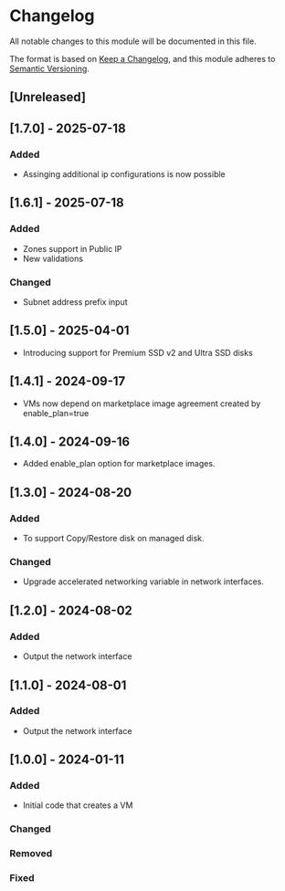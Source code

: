# Changelog
All notable changes to this module will be documented in this file.
 
The format is based on [Keep a Changelog](https://keepachangelog.com/en/1.1.0/),
and this module adheres to [Semantic Versioning](https://semver.org/spec/v2.0.0.html).
 
## [Unreleased]

## [1.7.0] - 2025-07-18

### Added
  - Assinging additional ip configurations is now possible

## [1.6.1] - 2025-07-18

### Added
  - Zones support in Public IP
  - New validations

### Changed
  - Subnet address prefix input

## [1.5.0] - 2025-04-01
  - Introducing support for Premium SSD v2 and Ultra SSD disks

## [1.4.1] - 2024-09-17
  - VMs now depend on marketplace image agreement created by enable_plan=true

## [1.4.0] - 2024-09-16
  - Added enable_plan option for marketplace images.

## [1.3.0] - 2024-08-20

### Added
 - To support Copy/Restore disk on managed disk.

### Changed
 - Upgrade accelerated networking variable in network interfaces.

## [1.2.0] - 2024-08-02

### Added
 - Output the network interface

## [1.1.0] - 2024-08-01

### Added
 - Output the network interface

## [1.0.0] - 2024-01-11 

### Added
 - Initial code that creates a VM

### Changed
 
### Removed

### Fixed
